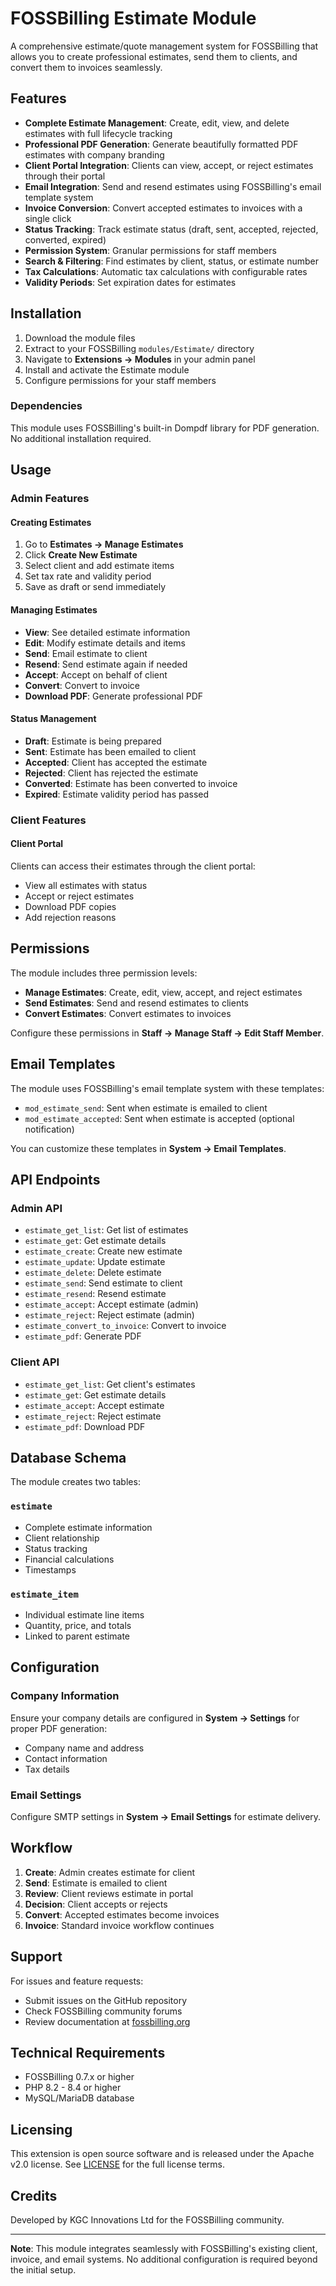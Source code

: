 # FOSSBilling Estimate Module

A comprehensive estimate/quote management system for FOSSBilling that allows you to create professional estimates, send them to clients, and convert them to invoices seamlessly.

## Features

- **Complete Estimate Management**: Create, edit, view, and delete estimates with full lifecycle tracking
- **Professional PDF Generation**: Generate beautifully formatted PDF estimates with company branding
- **Client Portal Integration**: Clients can view, accept, or reject estimates through their portal
- **Email Integration**: Send and resend estimates using FOSSBilling's email template system
- **Invoice Conversion**: Convert accepted estimates to invoices with a single click
- **Status Tracking**: Track estimate status (draft, sent, accepted, rejected, converted, expired)
- **Permission System**: Granular permissions for staff members
- **Search & Filtering**: Find estimates by client, status, or estimate number
- **Tax Calculations**: Automatic tax calculations with configurable rates
- **Validity Periods**: Set expiration dates for estimates

## Installation

1. Download the module files
2. Extract to your FOSSBilling `modules/Estimate/` directory
3. Navigate to **Extensions → Modules** in your admin panel
4. Install and activate the Estimate module
5. Configure permissions for your staff members

### Dependencies

This module uses FOSSBilling's built-in Dompdf library for PDF generation. No additional installation required.

## Usage

### Admin Features

#### Creating Estimates
1. Go to **Estimates → Manage Estimates**
2. Click **Create New Estimate**
3. Select client and add estimate items
4. Set tax rate and validity period
5. Save as draft or send immediately

#### Managing Estimates
- **View**: See detailed estimate information
- **Edit**: Modify estimate details and items
- **Send**: Email estimate to client
- **Resend**: Send estimate again if needed
- **Accept**: Accept on behalf of client
- **Convert**: Convert to invoice
- **Download PDF**: Generate professional PDF

#### Status Management
- **Draft**: Estimate is being prepared
- **Sent**: Estimate has been emailed to client
- **Accepted**: Client has accepted the estimate
- **Rejected**: Client has rejected the estimate
- **Converted**: Estimate has been converted to invoice
- **Expired**: Estimate validity period has passed

### Client Features

#### Client Portal
Clients can access their estimates through the client portal:
- View all estimates with status
- Accept or reject estimates
- Download PDF copies
- Add rejection reasons

## Permissions

The module includes three permission levels:

- **Manage Estimates**: Create, edit, view, accept, and reject estimates
- **Send Estimates**: Send and resend estimates to clients
- **Convert Estimates**: Convert estimates to invoices

Configure these permissions in **Staff → Manage Staff → Edit Staff Member**.

## Email Templates

The module uses FOSSBilling's email template system with these templates:

- `mod_estimate_send`: Sent when estimate is emailed to client
- `mod_estimate_accepted`: Sent when estimate is accepted (optional notification)

You can customize these templates in **System → Email Templates**.

## API Endpoints

### Admin API
- `estimate_get_list`: Get list of estimates
- `estimate_get`: Get estimate details
- `estimate_create`: Create new estimate
- `estimate_update`: Update estimate
- `estimate_delete`: Delete estimate
- `estimate_send`: Send estimate to client
- `estimate_resend`: Resend estimate
- `estimate_accept`: Accept estimate (admin)
- `estimate_reject`: Reject estimate (admin)
- `estimate_convert_to_invoice`: Convert to invoice
- `estimate_pdf`: Generate PDF

### Client API
- `estimate_get_list`: Get client's estimates
- `estimate_get`: Get estimate details
- `estimate_accept`: Accept estimate
- `estimate_reject`: Reject estimate
- `estimate_pdf`: Download PDF

## Database Schema

The module creates two tables:

### `estimate`
- Complete estimate information
- Client relationship
- Status tracking
- Financial calculations
- Timestamps

### `estimate_item`
- Individual estimate line items
- Quantity, price, and totals
- Linked to parent estimate

## Configuration

### Company Information
Ensure your company details are configured in **System → Settings** for proper PDF generation:
- Company name and address
- Contact information
- Tax details

### Email Settings
Configure SMTP settings in **System → Email Settings** for estimate delivery.

## Workflow

1. **Create**: Admin creates estimate for client
2. **Send**: Estimate is emailed to client
3. **Review**: Client reviews estimate in portal
4. **Decision**: Client accepts or rejects
5. **Convert**: Accepted estimates become invoices
6. **Invoice**: Standard invoice workflow continues

## Support

For issues and feature requests:
- Submit issues on the GitHub repository
- Check FOSSBilling community forums
- Review documentation at [fossbilling.org](https://fossbilling.org)

## Technical Requirements

- FOSSBilling 0.7.x or higher
- PHP 8.2 - 8.4 or higher
- MySQL/MariaDB database

## Licensing

This extension is open source software and is released under the Apache v2.0 license. See [LICENSE](LICENSE) for the full license terms.

## Credits

Developed by KGC Innovations Ltd for the FOSSBilling community.

---

**Note**: This module integrates seamlessly with FOSSBilling's existing client, invoice, and email systems. No additional configuration is required beyond the initial setup.